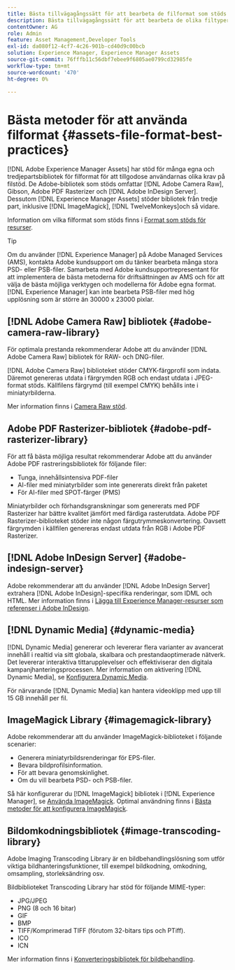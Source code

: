 ```yaml
---
title: Bästa tillvägagångssätt för att bearbeta de filformat som stöds
description: Bästa tillvägagångssätt för att bearbeta de olika filtyper som stöds med [!DNL Experience Manager Assets].
contentOwner: AG
role: Admin
feature: Asset Management,Developer Tools
exl-id: da080f12-4cf7-4c26-901b-cd40d9c00bcb
solution: Experience Manager, Experience Manager Assets
source-git-commit: 76fffb11c56dbf7ebee9f6805ae0799cd32985fe
workflow-type: tm+mt
source-wordcount: '470'
ht-degree: 0%

---
```


# Bästa metoder för att använda filformat {#assets-file-format-best-practices}

[!DNL Adobe Experience Manager Assets] har stöd för många egna och tredjepartsbibliotek för filformat för att tillgodose användarnas olika krav på filstöd. De Adobe-bibliotek som stöds omfattar [!DNL Adobe Camera Raw], Gibson, Adobe PDF Rasterizer och [!DNL Adobe InDesign Server]. Dessutom [!DNL Experience Manager Assets] stöder bibliotek från tredje part, inklusive [!DNL ImageMagick], [!DNL TwelveMonkeys]och så vidare.

Information om vilka filformat som stöds finns i [Format som stöds för resurser](/help/assets/assets-formats.md).

>[!TIP]
>
>Om du använder [!DNL Experience Manager] på Adobe Managed Services (AMS), kontakta Adobe kundsupport om du tänker bearbeta många stora PSD- eller PSB-filer. Samarbeta med Adobe kundsupportrepresentant för att implementera de bästa metoderna för driftsättningen av AMS och för att välja de bästa möjliga verktygen och modellerna för Adobe egna format. [!DNL Experience Manager] kan inte bearbeta PSB-filer med hög upplösning som är större än 30000 x 23000 pixlar.

## [!DNL Adobe Camera Raw] bibliotek {#adobe-camera-raw-library}

För optimala prestanda rekommenderar Adobe att du använder [!DNL Adobe Camera Raw] bibliotek för RAW- och DNG-filer.

[!DNL Adobe Camera Raw] biblioteket stöder CMYK-färgprofil som indata. Däremot genereras utdata i färgrymden RGB och endast utdata i JPEG-format stöds. Källfilens färgrymd (till exempel CMYK) behålls inte i miniatyrbilderna.

Mer information finns i [Camera Raw stöd](/help/assets/camera-raw.md).

## Adobe PDF Rasterizer-bibliotek {#adobe-pdf-rasterizer-library}

För att få bästa möjliga resultat rekommenderar Adobe att du använder Adobe PDF rastreringsbibliotek för följande filer:

* Tunga, innehållsintensiva PDF-filer
* AI-filer med miniatyrbilder som inte genererats direkt från paketet
* För AI-filer med SPOT-färger (PMS)

Miniatyrbilder och förhandsgranskningar som genererats med PDF Rasterizer har bättre kvalitet jämfört med färdiga rasterutdata. Adobe PDF Rasterizer-biblioteket stöder inte någon färgutrymmeskonvertering. Oavsett färgrymden i källfilen genereras endast utdata från RGB i Adobe PDF Rasterizer.

## [!DNL Adobe InDesign Server] {#adobe-indesign-server}

Adobe rekommenderar att du använder [!DNL Adobe InDesign Server] extrahera [!DNL Adobe InDesign]-specifika renderingar, som IDML och HTML. Mer information finns i [Lägga till Experience Manager-resurser som referenser i Adobe InDesign](/help/assets/managing-linked-subassets.md#refai).

## [!DNL Dynamic Media] {#dynamic-media}

[!DNL Dynamic Media] genererar och levererar flera varianter av avancerat innehåll i realtid via sitt globala, skalbara och prestandaoptimerade nätverk. Det levererar interaktiva tittarupplevelser och effektiviserar den digitala kampanjhanteringsprocessen. Mer information om aktivering [!DNL Dynamic Media], se [Konfigurera Dynamic Media](/help/assets/config-dynamic.md).

För närvarande [!DNL Dynamic Media] kan hantera videoklipp med upp till 15 GB innehåll per fil.

## ImageMagick Library {#imagemagick-library}

Adobe rekommenderar att du använder ImageMagick-biblioteket i följande scenarier:

* Generera miniatyrbildsrenderingar för EPS-filer.
* Bevara bildprofilsinformation.
* För att bevara genomskinlighet.
* Om du vill bearbeta PSD- och PSB-filer.

Så här konfigurerar du [!DNL ImageMagick] bibliotek i [!DNL Experience Manager], se [Använda ImageMagick](/help/assets/media-handlers.md#an-example-using-imagemagick). Optimal användning finns i [Bästa metoder för att konfigurera ImageMagick](/help/assets/best-practices-for-imagemagick.md).

## Bildomkodningsbibliotek {#image-transcoding-library}

Adobe Imaging Transcoding Library är en bildbehandlingslösning som utför viktiga bildhanteringsfunktioner, till exempel bildkodning, omkodning, omsampling, storleksändring osv.

Bildbiblioteket Transcoding Library har stöd för följande MIME-typer:

* JPG/JPEG
* PNG (8 och 16 bitar)
* GIF
* BMP
* TIFF/Komprimerad TIFF (förutom 32-bitars tips och PTiff).
* ICO
* ICN

Mer information finns i [Konverteringsbibliotek för bildbehandling](/help/assets/imaging-transcoding-library.md).
